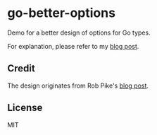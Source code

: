 # go-better-options

Demo for a better design of options for Go types.

For explanation, please refer to my [blog post](https://medium.com/@betakuang/better-design-of-options-for-go-types-d5a19d5309c).

## Credit

The design originates from Rob Pike's [blog post](https://commandcenter.blogspot.com/2014/01/self-referential-functions-and-design.html).

## License

MIT